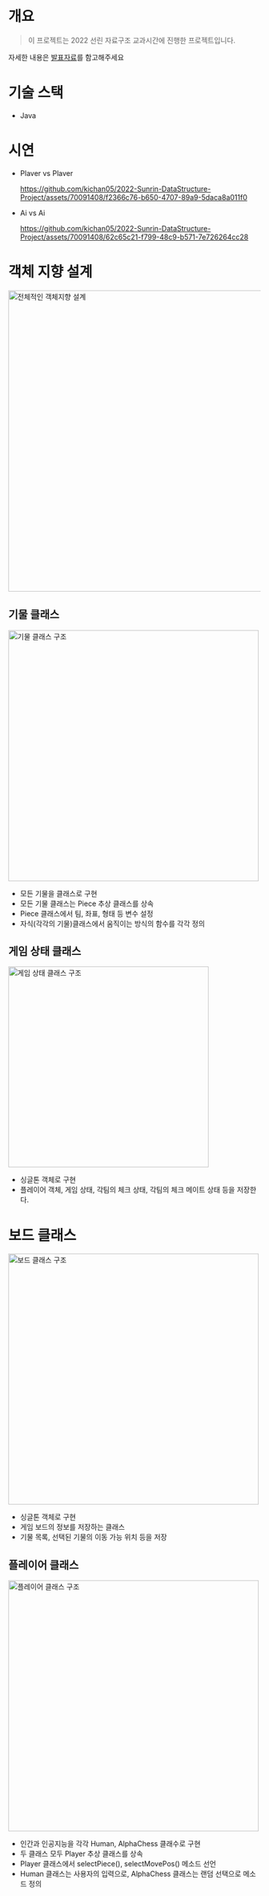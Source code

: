 # 개요
> 이 프로젝트는 2022 선린 자료구조 교과시간에 진행한 프로젝트입니다.

자세한 내용은 [발표자료](https://drive.google.com/file/d/1OiGBiA-CBR-pkCk_im2QG75xILhTpE_p/view?usp=sharing)를 함고해주세요

# 기술 스택
- Java

# 시연
- Plaver vs Plaver
  
  https://github.com/kichan05/2022-Sunrin-DataStructure-Project/assets/70091408/f2366c76-b650-4707-89a9-5daca8a011f0
  
- Ai vs Ai
  
  https://github.com/kichan05/2022-Sunrin-DataStructure-Project/assets/70091408/62c65c21-f799-48c9-b571-7e726264cc28

# 객체 지향 설계
<img src="https://github.com/kichan05/2022-Sunrin-DataStructure-Project/assets/70091408/81401c1c-9505-4cab-b9f3-848e6b26cb2b" alt="전체적인 객체지향 설계" width="600px">

## 기물 클래스
<img src="https://github.com/kichan05/2022-Sunrin-DataStructure-Project/assets/70091408/41044925-220a-4b85-94c8-804499837f96" alt="기물 클래스 구조" width="500px">

- 모든 기물을 클래스로 구현
- 모든 기물 클래스는 Piece 추상 클래스를 상속
- Piece 클래스에서 팀, 좌표, 형태 등 변수 설정
- 자식(각각의 기물)클래스에서 움직이는 방식의 함수를 각각 정의

## 게임 상태 클래스
<img src="https://github.com/kichan05/2022-Sunrin-DataStructure-Project/assets/70091408/bc671635-efb3-4596-a2e3-4950bc232020" alt="게임 상태 클래스 구조" width="400px">

- 싱글톤 객체로 구현
- 플레이어 객체, 게임 상태, 각팀의 체크 상태, 각팀의 체크 메이트 상태
등을 저장한다.

# 보드 클래스
<img src="https://github.com/kichan05/2022-Sunrin-DataStructure-Project/assets/70091408/6fac567b-bc2e-455d-84ea-a5933f427ce8" alt="보드 클래스 구조" width="500px">

- 싱글톤 객체로 구현
- 게임 보드의 정보를 저장하는 클래스
- 기물 목록, 선택된 기물의 이동 가능 위치 등을 저장

## 플레이어 클래스
<img src="https://github.com/kichan05/2022-Sunrin-DataStructure-Project/assets/70091408/9340f142-b71c-4431-8b6c-9ef26439e1db" alt="플레이어 클래스 구조" width="500px">

- 인간과 인공지능을 각각 Human, AlphaChess 클래수로 구현
- 두 클래스 모두 Player 추상 클래스를 상속
- Player 클래스에서 selectPiece(), selectMovePos() 메소드 선언
- Human 클래스는 사용자의 입력으로, AlphaChess 클래스는 랜덤 선택으로 메소드 정의
